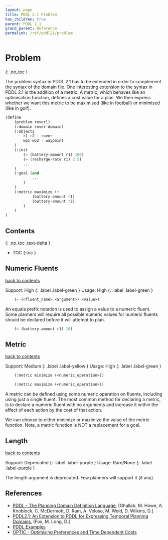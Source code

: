 ```yaml
---
layout: page
title: PDDL 2.1 Problem
has_children: true
parent: PDDL 2.1
grand_parent: Reference
permalink: /ref/pddl21/problem
---
```

# Problem
{: .no_toc }

The problem syntax in PDDL 2.1 has to be extended in order to complement the syntax of the domain file. One interesting extension to the syntax in PDDL 2.1 is the addition of a metric. A metric, which behaves like an optimisation function, defines a cost value for a plan. We then express whether we want this metric to be maximised (like in football) or minimised (like in golf).

```cl
(define
    (problem rover1)
    (:domain rover-domain)
    (:objects
        r1 r2 - rover
        wp1 wp2 - waypoint
    )
    (:init
        (= (battery-amount r1) 100)
        (= (recharge-rate r1) 2.5)
        ...
    )
    (:goal (and
            ...
        )
    )
    (:metric maximize (+
            (battery-amount r1)
            (battery-amount r2)
        )
    )
)
```

## Contents
{: .no_toc .text-delta }

- TOC
{:toc }

## Numeric Fluents

[back to contents](#contents)

Support: High
{: .label .label-green }
Usage: High
{: .label .label-green }

```cl
    (= (<fluent_name> <argument>) <value>)
```

An equals prefix notation is used to assign a value to a numeric fluent. Some planners will require all possible numeric values for numeric fluents should be declared before it will attempt to plan.

```cl
    (= (battery-amount r1) 10)
```

## Metric

[back to contents](#contents)

Support: Medium
{: .label .label-yellow }
Usage: High
{: .label .label-green }

```cl
    (:metric minimize (<numeric_operation>))
```

```cl
    (:metric maximize (<numeric_operation>))
```

A metric can be defined using some numeric operation on fluents, including using just a single fluent. The most common method for declaring a metric, is to declare a numeric fluent with no arguments and increase it within the effect of each action by the cost of that action.

We can choose to either minimize or maximize the value of the metric function. Note, a metric function is NOT a replacement for a goal.

## Length

[back to contents](#contents)

Support: Deprecated
{: .label .label-purple }
Usage: Rare/None
{: .label .label-purple }

The length argument is deprecated. Few planners will support it (if any).

## References

- [PDDL - The Planning Domain Definition Language](http://www.cs.cmu.edu/~mmv/planning/readings/98aips-PDDL.pdf), [Ghallab, M. Howe, A. Knoblock, C. McDermott, D. Ram, A. Veloso, M. Weld, D. Wilkins, D.]
- [PDDL2.1: An Extension to PDDL for Expressing Temporal Planning Domains](https://jair.org/index.php/jair/article/view/10352/24759), [Fox, M. Long, D.]
- [PDDL Examples](https://github.com/yarox/pddl-examples)
- [OPTIC - Optimising Preferences and Time Dependent Costs](https://nms.kcl.ac.uk/planning/software/optic.html)